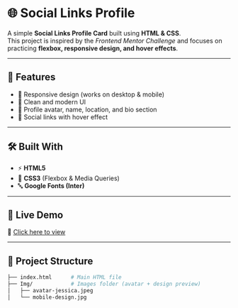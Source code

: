 # 🌐 Social Links Profile

A simple **Social Links Profile Card** built using **HTML & CSS**.  
This project is inspired by the *Frontend Mentor Challenge* and focuses on practicing **flexbox, responsive design, and hover effects**.

---

## 🚀 Features
- 📱 Responsive design (works on desktop & mobile)  
- 🎨 Clean and modern UI  
- 👤 Profile avatar, name, location, and bio section  
- 🔗 Social links with hover effect  

---

## 🛠️ Built With
- ⚡ **HTML5**  
- 🎨 **CSS3** (Flexbox & Media Queries)  
- 🔤 **Google Fonts (Inter)**  

---

## 🌟 Live Demo
🔗 [Click here to view](https://project-social-link-profile.netlify.app/)

---

## 📂 Project Structure
```bash
├── index.html      # Main HTML file
├── Img/            # Images folder (avatar + design preview)
│   ├── avatar-jessica.jpeg
│   └── mobile-design.jpg





